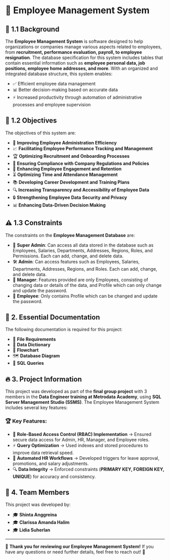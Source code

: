 # 🚀 Employee Management System

## 📌 1.1 Background
The **Employee Management System** is software designed to help organizations or companies manage various aspects related to employees, from **recruitment, performance evaluation, payroll, to employee resignation**. The database specification for this system includes tables that contain essential information such as **employee personal data, job positions, employee home addresses, and more**. With an organized and integrated database structure, this system enables:
- ✅ Efficient employee data management
- 📊 Better decision-making based on accurate data
- ⚡ Increased productivity through automation of administrative processes and employee supervision

## 🎯 1.2 Objectives
The objectives of this system are:
- 📁 **Improving Employee Administration Efficiency**
- 📈 **Facilitating Employee Performance Tracking and Management**
- 🏆 **Optimizing Recruitment and Onboarding Processes**
- 📜 **Ensuring Compliance with Company Regulations and Policies**
- 🤝 **Enhancing Employee Engagement and Retention**
- ⏳ **Optimizing Time and Attendance Management**
- 📚 **Developing Career Development and Training Plans**
- 🔍 **Increasing Transparency and Accessibility of Employee Data**
- 🔒 **Strengthening Employee Data Security and Privacy**
- 📊 **Enhancing Data-Driven Decision Making**

## ⚠️ 1.3 Constraints
The constraints on the **Employee Management Database** are:

- 👑 **Super Admin**: Can access all data stored in the database such as Employees, Salaries, Departments, Addresses, Regions, Roles, and Permissions. Each can add, change, and delete data.
- 🛠️ **Admin**: Can access features such as Employees, Salaries, Departments, Addresses, Regions, and Roles. Each can add, change, and delete data.
- 🎯 **Manager**: Features provided are only Employees, consisting of changing data or details of the data, and Profile which can only change and update the password.
- 👤 **Employee**: Only contains Profile which can be changed and update the password.

## 📑 2. Essential Documentation
The following documentation is required for this project:
- 📂 **File Requirements**
- 📖 **Data Dictionary**
- 🔄 **Flowchart**
- 🗺️ **Database Diagram**
- 💾 **SQL Queries**

## 🔥 3. Project Information
This project was developed as part of the **final group project** with 3 members in the **Data Engineer training at Metrodata Academy**, using **SQL Server Management Studio (SSMS)**. The Employee Management System includes several key features:

### 🏆 Key Features:
- 🔐 **Role-Based Access Control (RBAC) Implementation** → Ensured secure data access for Admin, HR, Manager, and Employee roles.
- ⚡ **Query Optimization** → Used indexes and stored procedures to improve data retrieval speed.
- 🤖 **Automated HR Workflows** → Developed triggers for leave approval, promotions, and salary adjustments.
- 🔍 **Data Integrity** → Enforced constraints (**PRIMARY KEY, FOREIGN KEY, UNIQUE**) for accuracy and consistency.

## 👥 4. Team Members
This project was developed by:
- 🎓 **Shinta Anggreina**
- 🎓 **Clarissa Amanda Halim**
- 🎓 **Lidia Suherlan**

---

📩 **Thank you for reviewing our Employee Management System!** If you have any questions or need further details, feel free to reach out! 🚀
